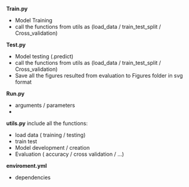 **Train.py**
- Model Training
- call the functions from utils as (load_data / train_test_split / Cross_validation)


**Test.py**
- Model testing (.predict)
- call the functions from utils as (load_data / train_test_split / Cross_validation)
- Save all the figures resulted from evaluation to Figures folder in svg format


**Run.py**
- arguments / parameters
- 
  
**utils.py**
include all the functions:
- load data ( training / testing)
- train test
- Model development / creation
- Evaluation ( accuracy / cross validation / ...)


**enviroment.yml**
- dependencies
